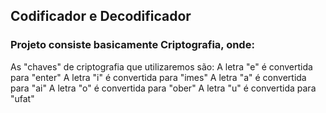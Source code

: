 <h2> Codificador e Decodificador</h2>
<h3> Projeto consiste basicamente Criptografia, onde:</h3>
<p>
	As "chaves" de criptografia que utilizaremos são:
	A letra "e" é convertida para "enter"
	A letra "i" é convertida para "imes"
	A letra "a" é convertida para "ai"
	A letra "o" é convertida para "ober"
	A letra "u" é convertida para "ufat"
</p>